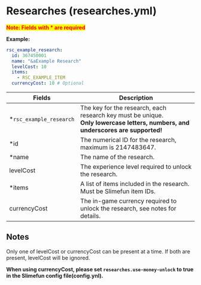 # Researches (researches.yml)

<mark style="color:red;">**Note: Fields with * are required**</mark>

**Example:**

```yaml
rsc_example_research:
  id: 367450001
  name: "&aExample Research"
  levelCost: 10
  items:
    - RSC_EXAMPLE_ITEM
  currencyCost: 10 # Optional
```

| Fields                  | Description |
|-------------------------| ----------- |
| *`rsc_example_research` | The key for the research, each research key must be unique.<br>**Only lowercase letters, numbers, and underscores are supported!** |
| *id                     | The numerical ID for the research, maximum is 2147483647. |
| *name                   | The name of the research. |
| levelCost               | The experience level required to unlock the research. |
| *items                  | A list of items included in the research. Must be Slimefun item IDs. |
| currencyCost            | The in-game currency required to unlock the research, see notes for details. |

## Notes

Only one of levelCost or currencyCost can be present at a time. If both are present, levelCost will be ignored.

**When using currencyCost, please set `researches.use-money-unlock` to true in the Slimefun config file(config.ynl).**
